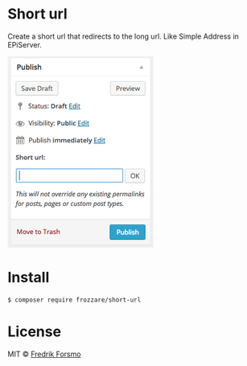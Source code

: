 Short url
==============

Create a short url that redirects to the long url. Like Simple Address in EPiServer.

![](screenshot.png)

# Install

```
$ composer require frozzare/short-url
```

# License

MIT © [Fredrik Forsmo](https://github.com/frozzare)
